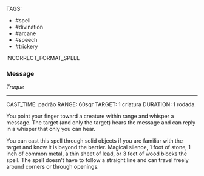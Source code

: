 TAGS:
- #spell
- #divination
- #arcane
- #speech
- #trickery

INCORRECT_FORMAT_SPELL
### Message
*Truque*
___
CAST_TIME: padrão
RANGE: 60sqr
TARGET: 1 criatura
DURATION: 1 rodada.

You point your finger toward a creature within range and whisper a message. The target (and only the target) hears the message and can reply in a whisper that only you can hear.  
  
You can cast this spell through solid objects if you are familiar with the target and know it is beyond the barrier. Magical silence, 1 foot of stone, 1 inch of common metal, a thin sheet of lead, or 3 feet of wood blocks the spell. The spell doesn’t have to follow a straight line and can travel freely around corners or through openings.
